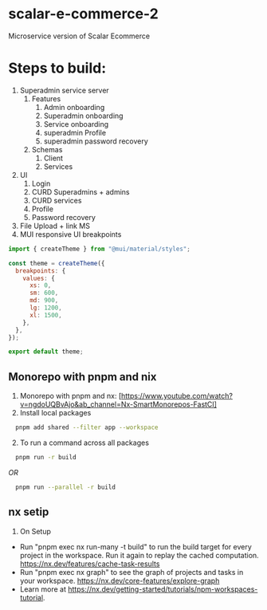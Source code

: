 # scalar-e-commerce-2

Microservice version of Scalar Ecommerce

# Steps to build:

1. Superadmin service server
   1. Features
      1. Admin onboarding
      2. Superadmin onboarding
      3. Service onboarding
      4. superadmin Profile
      5. superadmin password recovery
   2. Schemas
      1. Client
      2. Services
2. UI
   1. Login
   2. CURD Superadmins + admins
   3. CURD services
   4. Profile
   5. Password recovery
3. File Upload + link MS
4. MUI responsive UI breakpoints

```jsx
import { createTheme } from "@mui/material/styles";

const theme = createTheme({
  breakpoints: {
    values: {
      xs: 0,
      sm: 600,
      md: 900,
      lg: 1200,
      xl: 1500,
    },
  },
});

export default theme;
```

## Monorepo with pnpm and nix

1. Monorepo with pnpm and nx: [https://www.youtube.com/watch?v=ngdoUQBvAjo&ab_channel=Nx-SmartMonorepos-FastCI]
2. Install local packages

```sh
  pnpm add shared --filter app --workspace
```

2. To run a command across all packages

```sh
  pnpm run -r build
```

_OR_

```sh
  pnpm run --parallel -r build
```

## nx setip
1. On Setup
  - Run "pnpm exec nx run-many -t build" to run the build target for every project in the workspace. Run it again to replay the cached computation. https://nx.dev/features/cache-task-results
  - Run "pnpm exec nx graph" to see the graph of projects and tasks in your workspace. https://nx.dev/core-features/explore-graph
  - Learn more at https://nx.dev/getting-started/tutorials/npm-workspaces-tutorial.
